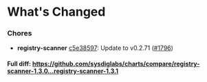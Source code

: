 # What's Changed

### Chores
- **registry-scanner** [c5e38597](https://github.com/sysdiglabs/charts/commit/c5e38597ecc15bb94994dd341d2101a1d518ec4c): Update to v0.2.71 ([#1796](https://github.com/sysdiglabs/charts/issues/1796))
#### Full diff: https://github.com/sysdiglabs/charts/compare/registry-scanner-1.3.0...registry-scanner-1.3.1
